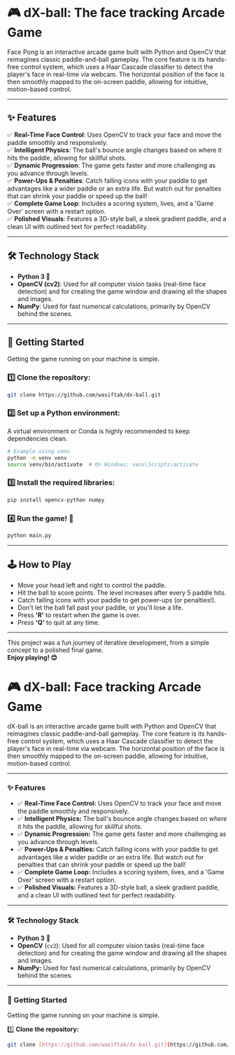# 🎮 dX-ball: The face tracking Arcade Game

Face Pong is an interactive arcade game built with Python and OpenCV that reimagines classic paddle-and-ball gameplay. The core feature is its hands-free control system, which uses a Haar Cascade classifier to detect the player's face in real-time via webcam. The horizontal position of the face is then smoothly mapped to the on-screen paddle, allowing for intuitive, motion-based control.

---

## ✨ Features
✅ **Real-Time Face Control**: Uses OpenCV to track your face and move the paddle smoothly and responsively.  
✅ **Intelligent Physics**: The ball's bounce angle changes based on where it hits the paddle, allowing for skillful shots.  
✅ **Dynamic Progression**: The game gets faster and more challenging as you advance through levels.  
✅ **Power-Ups & Penalties**: Catch falling icons with your paddle to get advantages like a wider paddle or an extra life. But watch out for penalties that can shrink your paddle or speed up the ball!  
✅ **Complete Game Loop**: Includes a scoring system, lives, and a 'Game Over' screen with a restart option.  
✅ **Polished Visuals**: Features a 3D-style ball, a sleek gradient paddle, and a clean UI with outlined text for perfect readability.  

---

## 🛠️ Technology Stack
- **Python 3 🐍**  
- **OpenCV (cv2)**: Used for all computer vision tasks (real-time face detection) and for creating the game window and drawing all the shapes and images.  
- **NumPy**: Used for fast numerical calculations, primarily by OpenCV behind the scenes.  

---

## 🚀 Getting Started
Getting the game running on your machine is simple.

### 1️⃣ Clone the repository:
```bash
git clone https://github.com/wasiftak/dx-ball.git
```

### 2️⃣ Set up a Python environment:
A virtual environment or Conda is highly recommended to keep dependencies clean.

```bash
# Example using venv
python -m venv venv
source venv/bin/activate  # On Windows: venv\Scripts\activate
```

### 3️⃣ Install the required libraries:
```bash
pip install opencv-python numpy
```

### 4️⃣ Run the game! 🎉
```bash
python main.py
```

---

## 🕹️ How to Play
- Move your head left and right to control the paddle.  
- Hit the ball to score points. The level increases after every 5 paddle hits.  
- Catch falling icons with your paddle to get power-ups (or penalties!).  
- Don't let the ball fall past your paddle, or you'll lose a life.  
- Press **'R'** to restart when the game is over.  
- Press **'Q'** to quit at any time.  

---

This project was a fun journey of iterative development, from a simple concept to a polished final game.  
**Enjoy playing! 😊**
# 🎮 dX-ball: Face tracking Arcade Game

dX-ball is an interactive arcade game built with Python and OpenCV that reimagines classic paddle-and-ball gameplay. The core feature is its hands-free control system, which uses a Haar Cascade classifier to detect the player's face in real-time via webcam. The horizontal position of the face is then smoothly mapped to the on-screen paddle, allowing for intuitive, motion-based control.

---

### ✨ Features

* ✅ **Real-Time Face Control:** Uses OpenCV to track your face and move the paddle smoothly and responsively.
* ✅ **Intelligent Physics:** The ball's bounce angle changes based on *where* it hits the paddle, allowing for skillful shots.
* ✅ **Dynamic Progression:** The game gets faster and more challenging as you advance through levels.
* ✅ **Power-Ups & Penalties:** Catch falling icons with your paddle to get advantages like a wider paddle or an extra life. But watch out for penalties that can shrink your paddle or speed up the ball!
* ✅ **Complete Game Loop:** Includes a scoring system, lives, and a 'Game Over' screen with a restart option.
* ✅ **Polished Visuals:** Features a 3D-style ball, a sleek gradient paddle, and a clean UI with outlined text for perfect readability.

---

### 🛠️ Technology Stack

* **Python 3** 🐍
* **OpenCV** (`cv2`): Used for all computer vision tasks (real-time face detection) and for creating the game window and drawing all the shapes and images.
* **NumPy:** Used for fast numerical calculations, primarily by OpenCV behind the scenes.

---

### 🚀 Getting Started

Getting the game running on your machine is simple.

1️⃣ **Clone the repository:**
```bash
git clone [https://github.com/wasiftak/dx-ball.git](https://github.com/wasiftak/dx-ball.git)
